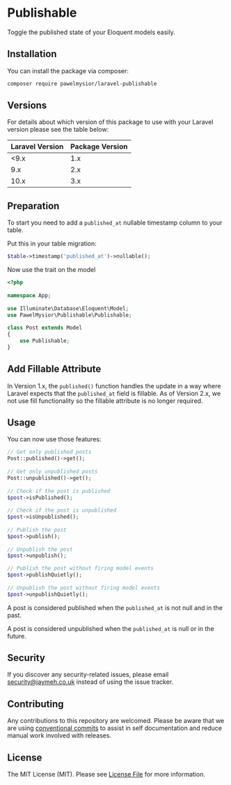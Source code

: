 # Publishable

Toggle the published state of your Eloquent models easily.

## Installation

You can install the package via composer:

```bash
composer require pawelmysior/laravel-publishable
```

## Versions

For details about which version of this package to use with your Laravel version please see the table below:

| Laravel Version | Package Version |
| --------------- | --------------- |
| <9.x            | 1.x             |
| 9.x             | 2.x             |
| 10.x            | 3.x             |

## Preparation

To start you need to add a `published_at` nullable timestamp column to your table.

Put this in your table migration:

```php
$table->timestamp('published_at')->nullable();
```

Now use the trait on the model

```php
<?php
 
namespace App;
  
use Illuminate\Database\Eloquent\Model;
use PawelMysior\Publishable\Publishable;
 
class Post extends Model
{
    use Publishable;
}
```

## Add Fillable Attribute

In Version 1.x, the `published()` function handles the update in a way where Laravel expects that the `published_at` field is fillable. As of Version 2.x, we not use fill functionality so the fillable attribute is no longer required.

## Usage

You can now use those features:

```php
// Get only published posts
Post::published()->get();
 
// Get only unpublished posts
Post::unpublished()->get();
 
// Check if the post is published
$post->isPublished();
 
// Check if the post is unpublished
$post->isUnpublished();
 
// Publish the post
$post->publish();
 
// Unpublish the post
$post->unpublish();

// Publish the post without firing model events
$post->publishQuietly();
 
// Unpublish the post without firing model events
$post->unpublishQuietly();
```

A post is considered published when the `published_at` is not null and in the past.

A post is considered unpublished when the `published_at` is null or in the future.

## Security

If you discover any security-related issues, please email security@jaymeh.co.uk instead of using the issue tracker.

## Contributing

Any contributions to this repository are welcomed. Please be aware that we are using [conventional commits](https://www.conventionalcommits.org/en/v1.0.0/#summary) to assist in self documentation and reduce manual work involved with releases.

## License

The MIT License (MIT). Please see [License File](LICENSE.md) for more information.
